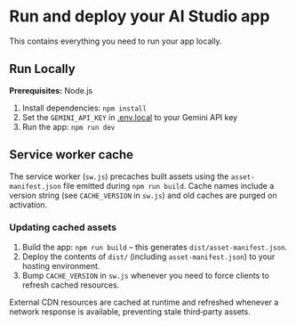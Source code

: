 # Run and deploy your AI Studio app

This contains everything you need to run your app locally.

## Run Locally

**Prerequisites:**  Node.js


1. Install dependencies:
   `npm install`
2. Set the `GEMINI_API_KEY` in [.env.local](.env.local) to your Gemini API key
3. Run the app:
   `npm run dev`

## Service worker cache

The service worker (`sw.js`) precaches built assets using the `asset-manifest.json`
file emitted during `npm run build`. Cache names include a version string (see
`CACHE_VERSION` in `sw.js`) and old caches are purged on activation.

### Updating cached assets

1. Build the app: `npm run build` – this generates `dist/asset-manifest.json`.
2. Deploy the contents of `dist/` (including `asset-manifest.json`) to your
   hosting environment.
3. Bump `CACHE_VERSION` in `sw.js` whenever you need to force clients to refresh
   cached resources.

External CDN resources are cached at runtime and refreshed whenever a network
response is available, preventing stale third‑party assets.
